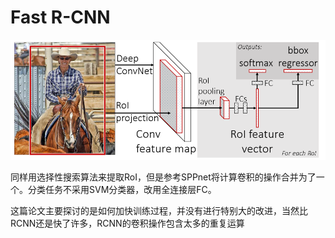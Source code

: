 # Fast R-CNN

![image-20230424103723398.png](image-20230424103723398.png)

同样用选择性搜索算法来提取RoI，但是参考SPPnet将计算卷积的操作合并为了一个。分类任务不采用SVM分类器，改用全连接层FC。

这篇论文主要探讨的是如何加快训练过程，并没有进行特别大的改进，当然比RCNN还是快了许多，RCNN的卷积操作包含太多的重复运算